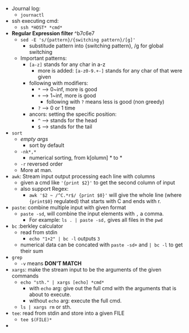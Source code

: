 - Journal log:
	- `journactl`
- ssh executing cmd:
	- `ssh *HOST* *cmd*`
- **Regular Expression filter** ^b7c6e7
	- `sed -E 's/{pattern}/{switching pattern}/[g]'`
		- substitude pattern into {switching pattern}, /g for global switching
	- Important patterns:
		- `[a-z]` stands for any char in a-z
			- more is added: `[a-z0-9.+-]` stands for any char of that were given
		- following with modifiers:
			- `*` --> 0~inf, more is good
			- `+` --> 1~inf, more is good
				- following with `?` means less is good (non greedy)
			- `?` --> 0 or 1 time
		- ancors: setting the specific position:
			- `^` --> stands for the head
			- `$` --> stands for the tail
- `sort`
	- *empty args*
		- sort by default
	- `-nk*,*`
		- numerical sorting, from k\[olumn\] \* to \*
	- `-r` reversed order
	- More at man.
- `awk`: Stream input output processing each line with columns
	- given a cmd like `'{print $2}'` to get the second column of input
	- also support Regex:
		- `awk '$2 ~ /^C.*r$/ {print $0}'` will give the whole line (where `{print$0}` regulated) that starts with C and ends with r.
- `paste`: combine multiple input with given format
	- `paste -sd`,   will combine the input elements with `,` a comma.
		- For example: `ls . | paste -sd,` gives all files in the `pwd`
- `bc` :berkley calculator
	- read from stdin
		- `echo "1+2" | bc -l` outputs `3`
	- numerical data can be concated with `paste -sd+` and `| bc -l` to get their sum
- `grep`
	- `-v` means **DON'T MATCH**
- `xargs`: make the stream input to be the arguments of the given commands
	- `echo "sth." | xargs [echo] *cmd*`
		- with `echo` arg: give out the full cmd with the arguments that is about to execute.
		- without `echo` arg: execute the full cmd.
	- `ls | xargs rm` or sth.
- `tee`: read from stdin and store into a given FILE
	- `tee $(FILE)*`
- 